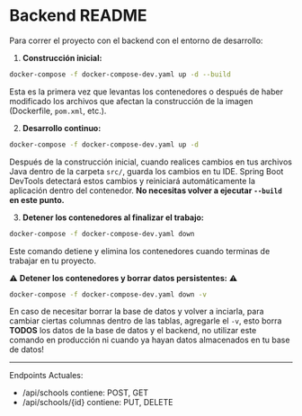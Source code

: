 # Backend README

Para correr el proyecto con el backend con el entorno de desarrollo:

1. **Construcción inicial:**

```bash
docker-compose -f docker-compose-dev.yaml up -d --build
```

Esta es la primera vez que levantas los contenedores o después de haber modificado los archivos que afectan la construcción de la imagen (Dockerfile, `pom.xml`, etc.).

2. **Desarrollo continuo:**

```bash
docker-compose -f docker-compose-dev.yaml up -d
```

Después de la construcción inicial, cuando realices cambios en tus archivos Java dentro de la carpeta `src/`, guarda los cambios en tu IDE. Spring Boot DevTools detectará estos cambios y reiniciará automáticamente la aplicación dentro del contenedor. **No necesitas volver a ejecutar `--build` en este punto.**

3. **Detener los contenedores al finalizar el trabajo:**

```bash
docker-compose -f docker-compose-dev.yaml down
```

Este comando detiene y elimina los contenedores cuando terminas de trabajar en tu proyecto.

⚠️ **Detener los contenedores y borrar datos persistentes:** ⚠️

```bash
docker-compose -f docker-compose-dev.yaml down -v
```

En caso de necesitar borrar la base de datos y volver a inciarla, para cambiar ciertas columnas dentro de las tablas, agregarle el `-v`, esto borra **TODOS** los datos de la base de datos y el backend, no utilizar este comando en producción ni cuando ya hayan datos almacenados en tu base de datos!

---

Endpoints Actuales:

- /api/schools
  contiene: POST, GET
- /api/schools/{id}
  contiene: PUT, DELETE
